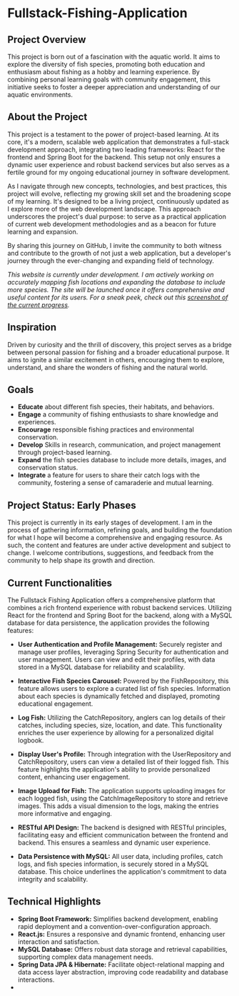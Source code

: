# Fullstack-Fishing-Application

## Project Overview

This project is born out of a fascination with the aquatic world. It aims to explore the diversity of fish species, promoting both education and enthusiasm about fishing as a hobby and learning experience. By combining personal learning goals with community engagement, this initiative seeks to foster a deeper appreciation and understanding of our aquatic environments.


## About the Project

This project is a testament to the power of project-based learning. At its core, it's a modern, scalable web application that demonstrates a full-stack development approach, integrating two leading frameworks: React for the frontend and Spring Boot for the backend. This setup not only ensures a dynamic user experience and robust backend services but also serves as a fertile ground for my ongoing educational journey in software development.

As I navigate through new concepts, technologies, and best practices, this project will evolve, reflecting my growing skill set and the broadening scope of my learning. It's designed to be a living project, continuously updated as I explore more of the web development landscape. This approach underscores the project's dual purpose: to serve as a practical application of current web development methodologies and as a beacon for future learning and expansion.

By sharing this journey on GitHub, I invite the community to both witness and contribute to the growth of not just a web application, but a developer's journey through the ever-changing and expanding field of technology.


*This website is currently under development. I am actively working on accurately mapping fish locations and expanding the database to include more species. The site will be launched once it offers comprehensive and useful content for its users.  For a sneak peek, check out this [screenshot of the current progress](https://github.com/ThomasVan2/Fullstack-Fishing-Application/blob/master/SCREENSHOTS.md).*

## Inspiration

Driven by curiosity and the thrill of discovery, this project serves as a bridge between personal passion for fishing and a broader educational purpose. It aims to ignite a similar excitement in others, encouraging them to explore, understand, and share the wonders of fishing and the natural world.

## Goals

- __Educate__ about different fish species, their habitats, and behaviors.
- __Engage__ a community of fishing enthusiasts to share knowledge and experiences.
- __Encourage__ responsible fishing practices and environmental conservation.
- __Develop__ Skills in research, communication, and project management through project-based learning.
- __Expand__ the fish species database to include more details, images, and conservation status.
- __Integrate__ a feature for users to share their catch logs with the community, fostering a sense of camaraderie and mutual learning.


## Project Status: Early Phases

This project is currently in its early stages of development. I am in the process of gathering information, refining goals, and building the foundation for what I hope will become a comprehensive and engaging resource. As such, the content and features are under active development and subject to change. I welcome contributions, suggestions, and feedback from the community to help shape its growth and direction.

## Current Functionalities

The Fullstack Fishing Application offers a comprehensive platform that combines a rich frontend experience with robust backend services. Utilizing React for the frontend and Spring Boot for the backend, along with a MySQL database for data persistence, the application provides the following features:

- __User Authentication and Profile Management:__ Securely register and manage user profiles, leveraging Spring Security for authentication and user management. Users can view and edit their profiles, with data stored in a MySQL database for reliability and scalability.

- __Interactive Fish Species Carousel:__ Powered by the FishRepository, this feature allows users to explore a curated list of fish species. Information about each species is dynamically fetched and displayed, promoting educational engagement.

- __Log Fish:__ Utilizing the CatchRepository, anglers can log details of their catches, including species, size, location, and date. This functionality enriches the user experience by allowing for a personalized digital logbook.

- __Display User's Profile:__ Through integration with the UserRepository and CatchRepository, users can view a detailed list of their logged fish. This feature highlights the application's ability to provide personalized content, enhancing user engagement.

- __Image Upload for Fish:__ The application supports uploading images for each logged fish, using the CatchImageRepository to store and retrieve images. This adds a visual dimension to the logs, making the entries more informative and engaging.

- __RESTful API Design:__ The backend is designed with RESTful principles, facilitating easy and efficient communication between the frontend and backend. This ensures a seamless and dynamic user experience.

- __Data Persistence with MySQL:__ All user data, including profiles, catch logs, and fish species information, is securely stored in a MySQL database. This choice underlines the application's commitment to data integrity and scalability.

## Technical Highlights

- __Spring Boot Framework:__ Simplifies backend development, enabling rapid deployment and a convention-over-configuration approach.
- __React.js:__ Ensures a responsive and dynamic frontend, enhancing user interaction and satisfaction.
- __MySQL Database:__ Offers robust data storage and retrieval capabilities, supporting complex data management needs.
- __Spring Data JPA & Hibernate:__ Facilitate object-relational mapping and data access layer abstraction, improving code readability and database interactions.
- 

